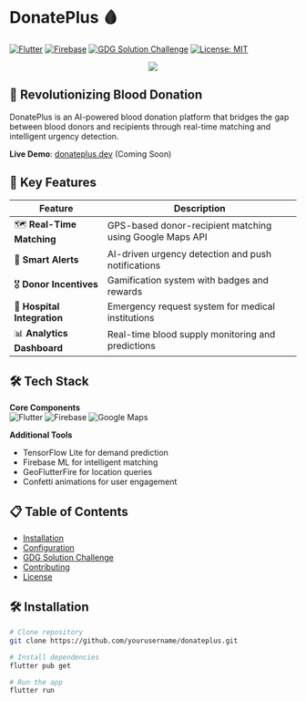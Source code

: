 # DonatePlus 🩸

[![Flutter](https://img.shields.io/badge/Flutter-3.13-blue?logo=flutter)](https://flutter.dev)
[![Firebase](https://img.shields.io/badge/Firebase-9.22-orange?logo=firebase)](https://firebase.google.com)
[![GDG Solution Challenge](https://img.shields.io/badge/GDG-Solution_Challenge_2025-4285F4?logo=google)](https://developers.google.com/community/gdg/solution-challenge)
[![License: MIT](https://img.shields.io/badge/License-MIT-green.svg)](https://opensource.org/licenses/MIT)

<p align="center">
  <img src="https://raw.githubusercontent.com/govind2809/donateplus/main/assets/readme-banner.png">
</p>

## 🌟 Revolutionizing Blood Donation

DonatePlus is an AI-powered blood donation platform that bridges the gap between blood donors and recipients through real-time matching and intelligent urgency detection.

**Live Demo**: [donateplus.dev](https://donateplus.dev) (Coming Soon)

## 🚀 Key Features

| Feature | Description |
|---------|-------------|
| 🗺️ **Real-Time Matching** | GPS-based donor-recipient matching using Google Maps API |
| 🔔 **Smart Alerts** | AI-driven urgency detection and push notifications |
| 🎖️ **Donor Incentives** | Gamification system with badges and rewards |
| 🏥 **Hospital Integration** | Emergency request system for medical institutions |
| 📊 **Analytics Dashboard** | Real-time blood supply monitoring and predictions |

## 🛠️ Tech Stack

**Core Components**  
![Flutter](https://img.shields.io/badge/-Flutter-02569B?logo=flutter&logoColor=white)
![Firebase](https://img.shields.io/badge/-Firebase-FFCA28?logo=firebase&logoColor=black)
![Google Maps](https://img.shields.io/badge/-Google_Maps-4285F4?logo=google-maps&logoColor=white)

**Additional Tools**  
- TensorFlow Lite for demand prediction
- Firebase ML for intelligent matching
- GeoFlutterFire for location queries
- Confetti animations for user engagement

## 📋 Table of Contents
- [Installation](#-installation)
- [Configuration](#-configuration)
- [GDG Solution Challenge](#-gdg-solution-challenge)
- [Contributing](#-contributing)
- [License](#-license)

## 🛠️ Installation

```bash
# Clone repository
git clone https://github.com/yourusername/donateplus.git

# Install dependencies
flutter pub get

# Run the app
flutter run
